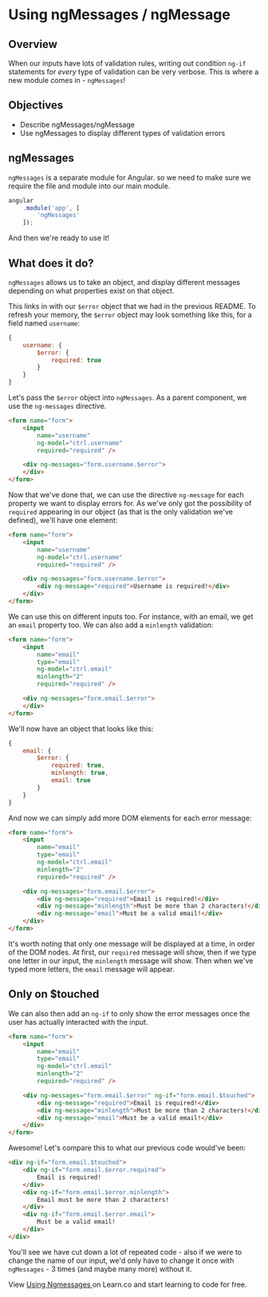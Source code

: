 # Using ngMessages / ngMessage

## Overview

When our inputs have lots of validation rules, writing out condition `ng-if` statements for *every* type of validation can be very verbose. This is where a new module comes in - `ngMessages`!

## Objectives

- Describe ngMessages/ngMessage
- Use ngMessages to display different types of validation errors

## ngMessages

`ngMessages` is a separate module for Angular. so we need to make sure we require the file and module into our main module.

```js
angular
	.module('app', [
		'ngMessages'
	]);
```

And then we're ready to use it!

## What does it do?

`ngMessages` allows us to take an object, and display different messages depending on what properties exist on that object.

This links in with our `$error` object that we had in the previous README. To refresh your memory, the `$error` object may look something like this, for a field named `username`:

```js
{
	username: {
		$error: {
			required: true
		}
	}
}
```

Let's pass the `$error` object into `ngMessages`. As a parent component, we use the `ng-messages` directive.

```html
<form name="form">
	<input
	    name="username"
		ng-model="ctrl.username"
		required="required" />

	<div ng-messages="form.username.$error">
	</div>
</form>
```

Now that we've done that, we can use the directive `ng-message` for each property we want to display errors for. As we've only got the possibility of `required` appearing in our object (as that is the only validation we've defined), we'll have one element:

```html
<form name="form">
	<input
	    name="username"
		ng-model="ctrl.username"
		required="required" />

	<div ng-messages="form.username.$error">
		<div ng-message="required">Username is required!</div>
	</div>
</form>
```

We can use this on different inputs too. For instance, with an email, we get an `email` property too. We can also add a `minlength` validation:

```html
<form name="form">
	<input
	    name="email"
	    type="email"
		ng-model="ctrl.email"
		minlength="2"
		required="required" />

	<div ng-messages="form.email.$error">
	</div>
</form>
```

We'll now have an object that looks like this:

```js
{
	email: {
		$error: {
			required: true,
			minlength: true,
			email: true
		}
	}
}
```

And now we can simply add more DOM elements for each error message:

```html
<form name="form">
	<input
	    name="email"
	    type="email"
		ng-model="ctrl.email"
		minlength="2"
		required="required" />

	<div ng-messages="form.email.$error">
		<div ng-message="required">Email is required!</div>
		<div ng-message="minlength">Must be more than 2 characters!</div>
		<div ng-message="email">Must be a valid email!</div>
	</div>
</form>
```

It's worth noting that only one message will be displayed at a time, in order of the DOM nodes. At first, our `required` message will show, then if we type one letter in our input, the `minlength` message will show. Then when we've typed more letters, the `email` message will appear.

## Only on $touched

We can also then add an `ng-if` to only show the error messages once the user has actually interacted with the input.

```html
<form name="form">
	<input
	    name="email"
	    type="email"
		ng-model="ctrl.email"
		minlength="2"
		required="required" />

	<div ng-messages="form.email.$error" ng-if="form.email.$touched">
		<div ng-message="required">Email is required!</div>
		<div ng-message="minlength">Must be more than 2 characters!</div>
		<div ng-message="email">Must be a valid email!</div>
	</div>
</form>
```

Awesome! Let's compare this to what our previous code would've been:

```html
<div ng-if="form.email.$touched">
    <div ng-if="form.email.$error.required">
        Email is required!
    </div>
    <div ng-if="form.email.$error.minlength">
        Email must be more than 2 characters!
    </div>
    <div ng-if="form.email.$error.email">
        Must be a valid email!
    </div>
</div>
```

You'll see we have cut down a lot of repeated code - also if we were to change the name of our input, we'd only have to change it once with `ngMessages` - 3 times (and maybe many more) without it.
<p class='util--hide'>View <a href='https://learn.co/lessons/angular-using-ngmessages-readme'>Using Ngmessages </a> on Learn.co and start learning to code for free.</p>
